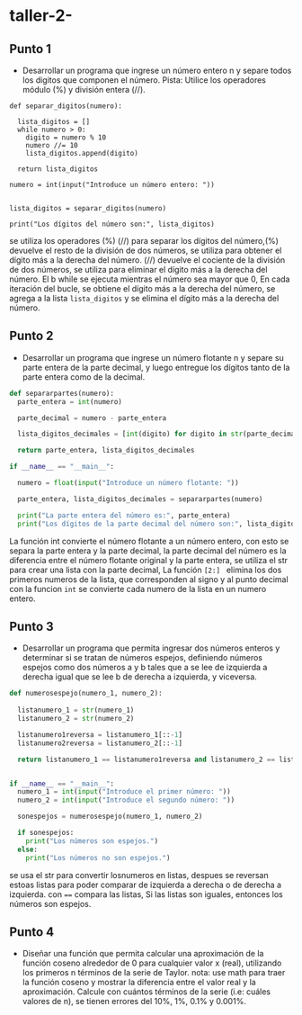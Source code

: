 # taller-2-
## Punto 1
+ Desarrollar un programa que ingrese un número entero n y separe todos los digitos que componen el número. Pista: Utilice los operadores módulo (%) y división entera (//).


````pythhon
def separar_digitos(numero):

  lista_digitos = []
  while numero > 0:
    digito = numero % 10
    numero //= 10
    lista_digitos.append(digito)

  return lista_digitos

numero = int(input("Introduce un número entero: "))

  
lista_digitos = separar_digitos(numero)

print("Los dígitos del número son:", lista_digitos)
````
 se utiliza los operadores (%) (//) para separar los dígitos del número,(%) devuelve el resto de la división de dos números, se utiliza para obtener el dígito más a la derecha del número. (//) devuelve el cociente de la división de dos números, se utiliza para eliminar el dígito más a la derecha del número.
 El b while se ejecuta mientras el número sea mayor que 0, En cada iteración del bucle, se obtiene el dígito más a la derecha del número, se agrega a la lista ````lista_digitos```` y se elimina el dígito más a la derecha del número.
 ## Punto 2 
 + Desarrollar un programa que ingrese un número flotante n y separe su parte entera de la parte decimal, y luego entregue los dígitos tanto de la parte entera como de la decimal.
````python
def separarpartes(numero):
  parte_entera = int(numero)

  parte_decimal = numero - parte_entera

  lista_digitos_decimales = [int(digito) for digito in str(parte_decimal)[2:]]

  return parte_entera, lista_digitos_decimales

if __name__ == "__main__":

  numero = float(input("Introduce un número flotante: "))

  parte_entera, lista_digitos_decimales = separarpartes(numero)

  print("La parte entera del número es:", parte_entera)
  print("Los dígitos de la parte decimal del número son:", lista_digitos_decimales)
````
La función int convierte el número flotante a un número entero, con esto se separa la parte entera y la parte decimal, la parte decimal del número es la diferencia entre el número flotante original y la parte entera, se utiliza el str para crear una lista con la parte decimal, La función ````[2:] ```` elimina los dos primeros numeros de la lista, que corresponden al signo y al punto decimal 
con la funcion ````int```` se convierte cada numero de la lista en un numero entero.
## Punto 3 
+ Desarrollar un programa que permita ingresar dos números enteros y determinar si se tratan de números espejos, definiendo números espejos como dos números a y b tales que a se lee de izquierda a derecha igual que se lee b de derecha a izquierda, y viceversa.
````python
def numerosespejo(numero_1, numero_2):
 
  listanumero_1 = str(numero_1)
  listanumero_2 = str(numero_2)

  listanumero1reversa = listanumero_1[::-1]
  listanumero2reversa = listanumero_2[::-1]

  return listanumero_1 == listanumero1reversa and listanumero_2 == listanumero2reversa


if __name__ == "__main__":
  numero_1 = int(input("Introduce el primer número: "))
  numero_2 = int(input("Introduce el segundo número: "))

  sonespejos = numerosespejo(numero_1, numero_2)

  if sonespejos:
    print("Los números son espejos.")
  else:
    print("Los números no son espejos.")
````
se usa el str para convertir losnumeros en listas, despues se reversan estoas listas para poder comparar de izquierda a derecha o de derecha a izquierda. con ````==```` compara las listas, Si las listas son iguales, entonces los números son espejos.
## Punto 4
+ Diseñar una función que permita calcular una aproximación de la función coseno alrededor de 0 para cualquier valor x (real), utilizando los primeros n términos de la serie de Taylor. nota: use math para traer la función coseno y mostrar la diferencia entre el valor real y la aproximación. Calcule con cuántos términos de la serie (i.e: cuáles valores de n), se tienen errores del 10%, 1%, 0.1% y 0.001%.

````python
